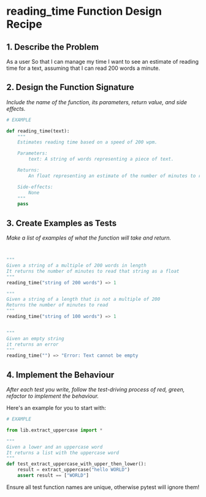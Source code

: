 # reading_time Function Design Recipe

## 1. Describe the Problem

As a user
So that I can manage my time
I want to see an estimate of reading time for a text, assuming that I can read 200 words a minute.

## 2. Design the Function Signature

_Include the name of the function, its parameters, return value, and side effects._

```python
# EXAMPLE

def reading_time(text):
    """
    Estimates reading time based on a speed of 200 wpm.

    Parameters:
        text: A string of words representing a piece of text. 

    Returns:
        An float representing an estimate of the number of minutes to read the text (two decimal places)

    Side-effects:
        None
    """
    pass

```

## 3. Create Examples as Tests

_Make a list of examples of what the function will take and return._

```python


"""
Given a string of a multiple of 200 words in length
It returns the number of minutes to read that string as a float
"""
reading_time("string of 200 words") => 1

"""
Given a string of a length that is not a multiple of 200
Returns the number of minutes to read
"""
reading_time("string of 100 words") => 1


"""
Given an empty string
it returns an error
"""
reading_time("") => "Error: Text cannot be empty


```


## 4. Implement the Behaviour

_After each test you write, follow the test-driving process of red, green, refactor to implement the behaviour._

Here's an example for you to start with:

```python
# EXAMPLE

from lib.extract_uppercase import *

"""
Given a lower and an uppercase word
It returns a list with the uppercase word
"""
def test_extract_uppercase_with_upper_then_lower():
    result = extract_uppercase("hello WORLD")
    assert result == ["WORLD"]
```

Ensure all test function names are unique, otherwise pytest will ignore them!
